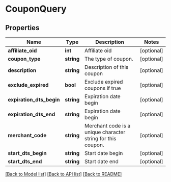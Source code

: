 # CouponQuery

## Properties
Name | Type | Description | Notes
------------ | ------------- | ------------- | -------------
**affiliate_oid** | **int** | Affiliate oid | [optional] 
**coupon_type** | **string** | The type of coupon. | [optional] 
**description** | **string** | Description of this coupon | [optional] 
**exclude_expired** | **bool** | Exclude expired coupons if true | [optional] 
**expiration_dts_begin** | **string** | Expiration date begin | [optional] 
**expiration_dts_end** | **string** | Expiration date begin | [optional] 
**merchant_code** | **string** | Merchant code is a unique character string for this coupon. | [optional] 
**start_dts_begin** | **string** | Start date begin | [optional] 
**start_dts_end** | **string** | Start date end | [optional] 

[[Back to Model list]](../README.md#documentation-for-models) [[Back to API list]](../README.md#documentation-for-api-endpoints) [[Back to README]](../README.md)


